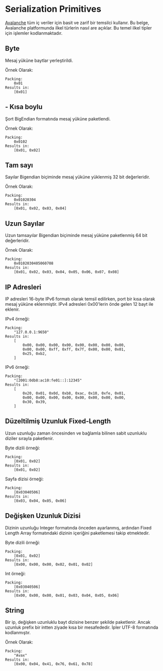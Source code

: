 # Serialization Primitives

[Avalanche](../../#avalanche) tüm iç veriler için basit ve zarif bir temsilci kullanır. Bu belge, Avalanche platformunda ilkel türlerin nasıl are açıklar. Bu temel ilkel tipler için işlemler kodlanmaktadır.

## Byte

Mesaj yüküne baytlar yerleştirildi.

Örnek Olarak:

```text
Packing:
    0x01
Results in:
    [0x01]
```

## - Kısa boylu

Şort BigEndian formatında mesaj yüküne paketlendi.

Örnek Olarak:

```text
Packing:
    0x0102
Results in:
    [0x01, 0x02]
```

## Tam sayı

Sayılar Bigendian biçiminde mesaj yüküne yüklenmiş 32 bit değerleridir.

Örnek Olarak:

```text
Packing:
    0x01020304
Results in:
    [0x01, 0x02, 0x03, 0x04]
```

## Uzun Sayılar

Uzun tamsayılar Bigendian biçiminde mesaj yüküne paketlenmiş 64 bit değerleridir.

Örnek Olarak:

```text
Packing:
    0x0102030405060708
Results in:
    [0x01, 0x02, 0x03, 0x04, 0x05, 0x06, 0x07, 0x08]
```

## IP Adresleri

IP adresleri 16-byte IPv6 formatı olarak temsil edilirken, port bir kısa olarak mesaj yüküne eklenmiştir. IPv4 adresleri 0x00'lerin önde gelen 12 bayt ile eklenir.

IPv4 örneği:

```text
Packing:
    "127.0.0.1:9650"
Results in:
    [
        0x00, 0x00, 0x00, 0x00, 0x00, 0x00, 0x00, 0x00,
        0x00, 0x00, 0xff, 0xff, 0x7f, 0x00, 0x00, 0x01,
        0x25, 0xb2,
    ]
```

IPv6 örneği:

```text
Packing:
    "[2001:0db8:ac10:fe01::]:12345"
Results in:
    [
        0x20, 0x01, 0x0d, 0xb8, 0xac, 0x10, 0xfe, 0x01,
        0x00, 0x00, 0x00, 0x00, 0x00, 0x00, 0x00, 0x00,
        0x30, 0x39,
    ]
```

## Düzeltilmiş Uzunluk Fixed-Length

Uzun uzunluğu zaman öncesinden ve bağlamla bilinen sabit uzunluklu diziler sırayla paketlenir.

Byte dizili örneği:

```text
Packing:
    [0x01, 0x02]
Results in:
    [0x01, 0x02]
```

Sayfa dizisi örneği:

```text
Packing:
    [0x03040506]
Results in:
    [0x03, 0x04, 0x05, 0x06]
```

## Değişken Uzunluk Dizisi

Dizinin uzunluğu Integer formatında önceden ayarlanmış, ardından Fixed Length Array formatındaki dizinin içeriğini paketlemesi takip etmektedir.

Byte dizili örneği:

```text
Packing:
    [0x01, 0x02]
Results in:
    [0x00, 0x00, 0x00, 0x02, 0x01, 0x02]
```

Int örneği:

```text
Packing:
    [0x03040506]
Results in:
    [0x00, 0x00, 0x00, 0x01, 0x03, 0x04, 0x05, 0x06]
```

## String

Bir ip, değişken uzunluklu bayt dizisine benzer şekilde paketlenir. Ancak uzunluk prefix bir intten ziyade kısa bir mesafededir. İpler UTF-8 formatında kodlanmıştır.

Örnek Olarak:

```text
Packing:
    "Avax"
Results in:
    [0x00, 0x04, 0x41, 0x76, 0x61, 0x78]
```

